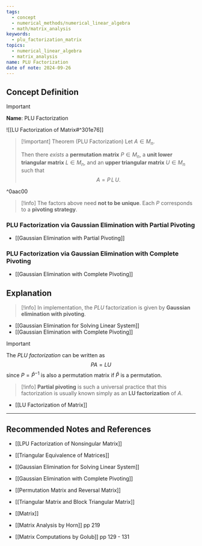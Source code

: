 ```yaml
---
tags:
  - concept
  - numerical_methods/numerical_linear_algebra
  - math/matrix_analysis
keywords:
  - plu_factorization_matrix
topics:
  - numerical_linear_algebra
  - matrix_analysis
name: PLU Factorization
date of note: 2024-09-26
---
```


## Concept Definition

>[!important]
>**Name**: PLU Factorization

![[LU Factorization of Matrix#^301e76]]

>[!important] Theorem (PLU Factorization)
>Let $A\in M_{n}$.
>
>Then there *exists* a **permutation matrix** $P\in M_{n}$, a **unit lower triangular matrix** $L\in M_{n}$, and an **upper triangular matrix** $U\in M_{n}$ such that 
>$$
>A = P\,L\,U.
>$$

^0aac00

>[!info]
>The factors above need **not to be unique**. Each $P$ corresponds to a **pivoting strategy**.

### PLU Factorization via Gaussian Elimination with Partial Pivoting

- [[Gaussian Elimination with Partial Pivoting]]


### PLU Factorization via Gaussian Elimination with Complete Pivoting

- [[Gaussian Elimination with Complete Pivoting]]



## Explanation

>[!info]
>In implementation, the $PLU$ factorization is given by **Gaussian elimination with pivoting**.

- [[Gaussian Elimination for Solving Linear System]]
- [[Gaussian Elimination with Complete Pivoting]]

>[!important]
>The *PLU factorization* can be written as
>$$
> PA = LU
>$$
>since $P = \hat{P}^{-1}$ is also a permutation matrix if $\hat{P}$ is a permutation.

>[!info]
>**Partial pivoting** is such a universal practice that this factorization is usually known simply as an **LU factorization** of $A$.

- [[LU Factorization of Matrix]]



-----------
##  Recommended Notes and References


- [[LPU Factorization of Nonsingular Matrix]]
- [[Triangular Equivalence of Matrices]]

- [[Gaussian Elimination for Solving Linear System]]
- [[Gaussian Elimination with Complete Pivoting]]

- [[Permutation Matrix and Reversal Matrix]]
- [[Triangular Matrix and Block Triangular Matrix]]
- [[Matrix]]


- [[Matrix Analysis by Horn]] pp 219
- [[Matrix Computations by Golub]] pp 129 - 131